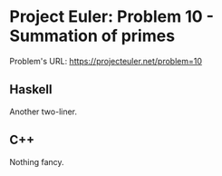 # Project Euler: Problem 10 - Summation of primes

Problem's URL: https://projecteuler.net/problem=10

## Haskell

Another two-liner.

## C++

Nothing fancy.